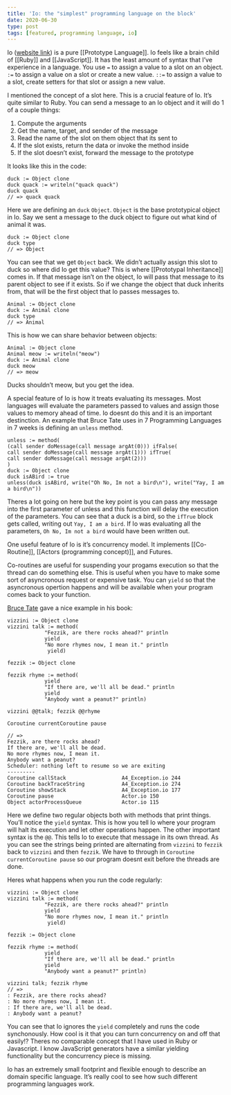 ```yaml
---
title: 'Io: the "simplest" programming language on the block'
date: 2020-06-30
type: post
tags: [featured, programming language, io]
---
```


Io ([website link](http://iolanguage.com/)) is a pure [[Prototype Language]]. Io feels like a brain child of [[Ruby]] and [[JavaScript]]. It has the least amount of syntax that I&rsquo;ve experience in a language. You use `=` to assign a value to a slot on an object. `:=` to assign a value on a slot or create a new value. `::=` to assign a value to a slot, create setters for that slot or assign a new value.

I mentioned the concept of a slot here. This is a crucial feature of Io. It&rsquo;s quite similar to Ruby. You can send a message to an Io object and it will do 1 of a couple things:

1.  Compute the arguments
2.  Get the name, target, and sender of the message
3.  Read the name of the slot on them object that its sent to
4.  If the slot exists, return the data or invoke the method inside
5.  If the slot doesn’t exist, forward the message to the prototype

It looks like this in the code:

    duck := Object clone
    duck quack := writeln("quack quack")
    duck quack
    // => quack quack

Here we are defining an `duck` `Object`. `Object` is the base prototypical object in Io. Say we sent a message to the duck object to figure out what kind of animal it was.

    duck := Object clone
    duck type
    // => Object

You can see that we get `Object` back. We didn&rsquo;t actually assign this slot to duck so where did Io get this value? This is where [[Prototypal Inheritance]] comes in. If that message isn&rsquo;t on the object, Io will pass that message to its parent object to see if it exists. So if we change the object that duck inherits from, that will be the first object that Io passes messages to.

    Animal := Object clone
    duck := Animal clone
    duck type
    // => Animal

This is how we can share behavior between objects:

    Animal := Object clone
    Animal meow := writeln("meow")
    duck := Animal clone
    duck meow
    // => meow

Ducks shouldn&rsquo;t meow, but you get the idea.

A special feature of Io is how it treats evaluating its messages. Most languages will evaluate the parameters passed to values and assign those values to memory ahead of time. Io doesnt do this and it is an important destinction. An example that Bruce Tate uses in 7 Programming Languages in 7 weeks is defining an `unless` method.

    unless := method(
    (call sender doMessage(call message argAt(0))) ifFalse(
    call sender doMessage(call message argAt(1))) ifTrue(
    call sender doMessage(call message argAt(2)))
    )
    duck := Object clone
    duck isABird := true
    unless(duck isABird, write("Oh No, Im not a bird\n"), write("Yay, I am a bird\n"))

Theres a lot going on here but the key point is you can pass any message into the first parameter of unless and this function will delay the execution of the parameters. You can see that a duck is a bird, so the `ifTrue` block gets called, writing out `Yay, I am a bird`. If Io was evaluating all the parameters, `Oh No, Im not a bird` would have been written out.

One useful feature of Io is it&rsquo;s concurrency model. It implements [[Co-Routine]], [[Actors (programming concept)]], and Futures.

Co-routines are useful for suspending your progams execution so that the thread can do something else. This is useful when you have to make some sort of asyncronous request or expensive task. You can `yield` so that the asyncronous opertion happens and will be available when your program comes back to your function.

[Bruce Tate](bruce_tate.md) gave a nice example in his book:

    vizzini := Object clone
    vizzini talk := method(
                "Fezzik, are there rocks ahead?" println
                yield
                "No more rhymes now, I mean it." println
                 yield)

    fezzik := Object clone

    fezzik rhyme := method(
    			yield
                "If there are, we'll all be dead." println
                yield
                "Anybody want a peanut?" println)

    vizzini @@talk; fezzik @@rhyme

    Coroutine currentCoroutine pause

    // =>
    Fezzik, are there rocks ahead?
    If there are, we'll all be dead.
    No more rhymes now, I mean it.
    Anybody want a peanut?
    Scheduler: nothing left to resume so we are exiting
    ---------
    Coroutine callStack                  A4_Exception.io 244
    Coroutine backTraceString            A4_Exception.io 274
    Coroutine showStack                  A4_Exception.io 177
    Coroutine pause                      Actor.io 150
    Object actorProcessQueue             Actor.io 115

Here we define two regular objects both with methods that print things. You&rsquo;ll notice the `yield` syntax. This is how you tell Io where your program will halt its execution and let other operations happen. The other important syntax is the `@@`. This tells Io to execute that message in its own thread. As you can see the strings being printed are alternating from `vizzini` to `fezzik` back to `vizzini` and then `fezzik`. We have to through in `Coroutine currentCoroutine pause` so our program doesnt exit before the threads are done.

Heres what happens when you run the code regularly:

    vizzini := Object clone
    vizzini talk := method(
                "Fezzik, are there rocks ahead?" println
                yield
                "No more rhymes now, I mean it." println
                 yield)

    fezzik := Object clone

    fezzik rhyme := method(
    			yield
                "If there are, we'll all be dead." println
                yield
                "Anybody want a peanut?" println)

    vizzini talk; fezzik rhyme
    // =>
    : Fezzik, are there rocks ahead?
    : No more rhymes now, I mean it.
    : If there are, we'll all be dead.
    : Anybody want a peanut?

You can see that Io ignores the `yield` completely and runs the code synchonously. How cool is it that you can turn concurrency on and off that easily!? Theres no comparable concept that I have used in Ruby or Javascript. I know JavaScript generators have a similar yielding functionality but the concurrency piece is missing.

Io has an extremely small footprint and flexible enough to describe an domain specific language. It&rsquo;s really cool to see how such different programming languages work.

